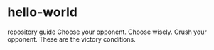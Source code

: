 hello-world
===========

repository guide
Choose your opponent.
Choose wisely.
Crush your opponent.
These are the victory conditions.
